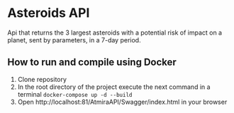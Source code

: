 # Asteroids API
Api that returns the 3 largest asteroids with a potential risk of impact on a planet, sent by parameters, in a 7-day period. 

## How to run and compile using Docker
1) Clone repository
2) In the root directory of the project execute the next command in a terminal `docker-compose up -d --build`
3) Open http://localhost:81/AtmiraAPI/Swagger/index.html in your browser
